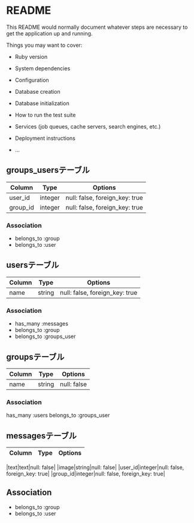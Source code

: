 # README

This README would normally document whatever steps are necessary to get the
application up and running.

Things you may want to cover:

* Ruby version

* System dependencies

* Configuration

* Database creation

* Database initialization

* How to run the test suite

* Services (job queues, cache servers, search engines, etc.)

* Deployment instructions

* ...


## groups_usersテーブル

|Column|Type|Options|
|------|----|-------|
|user_id|integer|null: false, foreign_key: true|
|group_id|integer|null: false, foreign_key: true|

### Association
- belongs_to :group
- belongs_to :user

## usersテーブル
|Column|Type|Options|
|------|----|-------|
|name|string|null: false, foreign_key: true|


### Association
- has_many :messages
- belongs_to :group
- belongs_to :groups_user


## groupsテーブル
|Column|Type|Options|
|------|----|-------|
|name|string|null: false|


### Association
has_many :users
belongs_to :groups_user



## messagesテーブル
|Column|Type|Options|
|------|----|-------|

|text|text|null: false|
|image|string|null: false|
|user_id|integer|null: false, foreign_key: true|
|group_id|integer|null: false, foreign_key: true|


## Association
- belongs_to :group
- belongs_to :user

